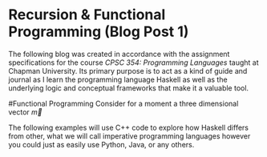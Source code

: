 # Recursion & Functional Programming (Blog Post 1)
The following blog was created in accordance with the assignment specifications for the course *CPSC 354: Programming Languages* taught at Chapman University. Its
primary purpose is to act as a kind of guide and journal as I learn the programming language Haskell as well as the underlying logic and conceptual frameworks that 
make it a valuable tool. 

#Functional Programming
Consider for a moment a three dimensional vector $\vec{m}$

The following examples will use C++ code to explore how Haskell differs from other, what we will call imperative programming languages however you could just as 
easily use Python, Java, or any others. 

